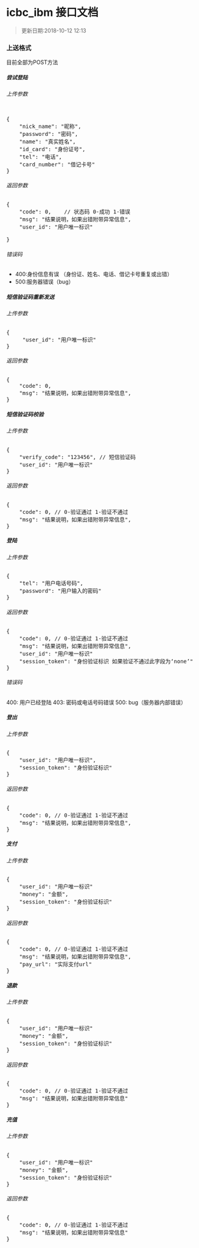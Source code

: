 # icbc_ibm 接口文档
> 更新日期:2018-10-12 12:13

### 上送格式
目前全部为POST方法

##### 尝试登陆

###### 上传参数
<pre>
    
{
    "nick_name": "昵称",
    "password": "密码",
    "name": "真实姓名",
    "id_card": "身份证号",
    "tel": "电话",
    "card_number": "借记卡号"
}
</pre>
###### 返回参数
<pre>
{
    "code": 0,    // 状态码 0-成功 1-错误
    "msg": "结果说明，如果出错附带异常信息",
    "user_id": "用户唯一标识"

}
</pre>

###### 错误码
+ 400:身份信息有误 （身份证、姓名、电话、借记卡号重复或出错）
+ 500:服务器错误（bug）

##### 短信验证码重新发送
###### 上传参数
<pre>
{
     "user_id": "用户唯一标识"
}
</pre>
###### 返回参数
<pre>
{
    "code": 0,
    "msg": "结果说明，如果出错附带异常信息",
}
</pre>

##### 短信验证码校验
###### 上传参数
<pre>
{
    "verify_code": "123456", // 短信验证码
    "user_id": "用户唯一标识"
}
</pre>
###### 返回参数
<pre>
{
    "code": 0, // 0-验证通过 1-验证不通过
    "msg": "结果说明，如果出错附带异常信息",
}
</pre>

##### 登陆
###### 上传参数
<pre>
{
    "tel": "用户电话号码",
    "password": "用户输入的密码"
}
</pre>

###### 返回参数
<pre>
{
    "code": 0, // 0-验证通过 1-验证不通过
    "msg": "结果说明，如果出错附带异常信息",
    "user_id": "用户唯一标识"
    "session_token": "身份验证标识 如果验证不通过此字段为‘none’"
}
</pre>

###### 错误码
400: 用户已经登陆
403: 密码或电话号码错误
500: bug（服务器内部错误）

##### 登出
###### 上传参数
<pre>
{
    "user_id": "用户唯一标识",
    "session_token": "身份验证标识"
}
</pre>
###### 返回参数
<pre>
{
    "code": 0, // 0-验证通过 1-验证不通过
    "msg": "结果说明，如果出错附带异常信息",
}
</pre>

##### 支付
###### 上传参数
<pre>
{
    "user_id": "用户唯一标识"
    "money": "金额",
    "session_token": "身份验证标识"
}
</pre>
###### 返回参数
<pre>
{
    "code": 0, // 0-验证通过 1-验证不通过
    "msg": "结果说明，如果出错附带异常信息",
    "pay_url": "实际支付url"
}
</pre>

##### 退款
###### 上传参数
<pre>
{
    "user_id": "用户唯一标识"
    "money": "金额",
    "session_token": "身份验证标识"
}
</pre>
###### 返回参数
<pre>
{
    "code": 0, // 0-验证通过 1-验证不通过
    "msg": "结果说明，如果出错附带异常信息"
}
</pre>

##### 充值
###### 上传参数
<pre>
{
    "user_id": "用户唯一标识"
    "money": "金额",
    "session_token": "身份验证标识"
}
</pre>
###### 返回参数
<pre>
{
    "code": 0, // 0-验证通过 1-验证不通过
    "msg": "结果说明，如果出错附带异常信息"
}
</pre>
